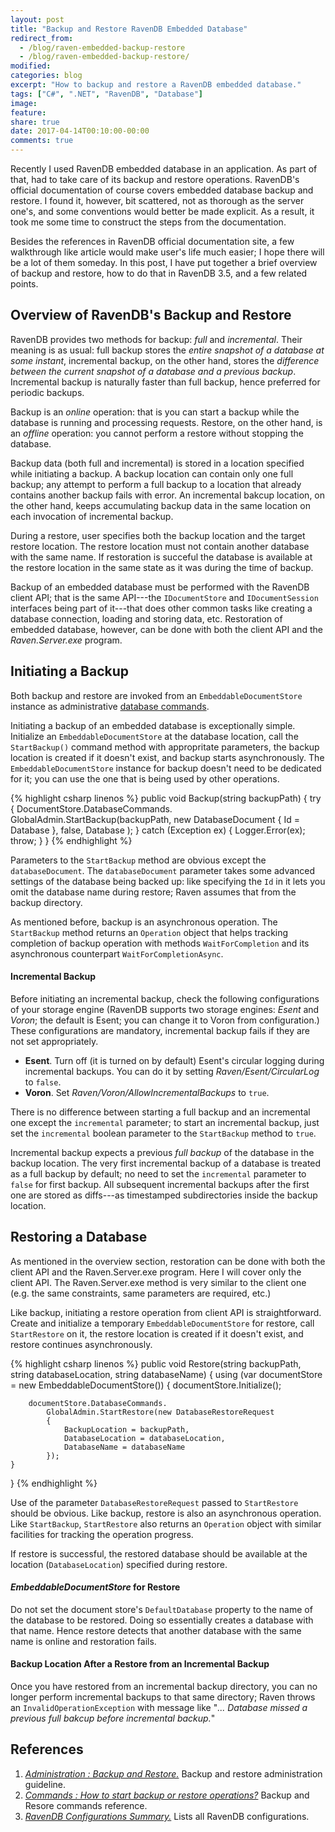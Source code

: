 ```yaml
---
layout: post
title: "Backup and Restore RavenDB Embedded Database"
redirect_from:
  - /blog/raven-embedded-backup-restore
  - /blog/raven-embedded-backup-restore/
modified: 
categories: blog
excerpt: "How to backup and restore a RavenDB embedded database."
tags: ["C#", ".NET", "RavenDB", "Database"]
image:
feature:
share: true
date: 2017-04-14T00:10:00-00:00
comments: true
---
```


Recently I used RavenDB embedded database in an application. As part of that, had to take care of its backup and restore operations. RavenDB's official documentation of course covers embedded database backup and restore. I found it, however, bit scattered, not as thorough as the server one's, and some conventions would better be made explicit. As a result, it took me some time to construct the steps from the documentation.

Besides the references in RavenDB official documentation site, a few walkthrough like article would make user's life much easier; I hope there will be a lot of them someday. In this post, I have put together a brief overview of backup and restore, how to do that in RavenDB 3.5, and a few related points.

## Overview of RavenDB's Backup and Restore

RavenDB provides two methods for backup: *full* and *incremental*. Their meaning is as usual: full backup stores the *entire snapshot of a database at some instant*, incremental backup, on the other hand, stores the *difference between the current snapshot of a database and a previous backup*. Incremental backup is naturally faster than full backup, hence preferred for periodic backups.

Backup is an *online* operation: that is you can start a backup while the database is running and processing requests. Restore, on the other hand, is an *offline* operation: you cannot perform a restore without stopping the database.

Backup data (both full and incremental) is stored in a location specified while initiating a backup. A backup location can contain only one full backup; any attempt to perform a full backup to a location that already contains another backup fails with error. An incremental bakcup location, on the other hand, keeps accumulating backup data in the same location on each invocation of incremental backup.

During a restore, user specifies both the backup location and the target restore location. The restore location must not contain another database with the same name. If restoration is succeful the database is available at the restore location in the same state as it was during the time of backup.

Backup of an embedded database must be performed with the RavenDB client API; that is the same API---the `IDocumentStore` and `IDocumentSession` interfaces being part of it---that does other common tasks like creating a database connection, loading and storing data, etc. Restoration of embedded database, however, can be done with both the client API and the *Raven.Server.exe* program.

## Initiating a Backup

Both backup and restore are invoked from an `EmbeddableDocumentStore` instance as administrative [database commands](https://ravendb.net/docs/article-page/3.5/csharp/client-api/commands/what-are-commands).

Initiating a backup of an embedded database is exceptionally simple. Initialize an `EmbeddableDocumentStore` at the database location, call the `StartBackup()` command method with appropritate parameters, the backup location is created if it doesn't exist, and backup starts asynchronously. The `EmbeddableDocumentStore` instance for backup doesn't need to be dedicated for it; you can use the one that is being used by other operations.

{% highlight csharp linenos %}
public void Backup(string backupPath)
{
    try
    {
        DocumentStore.DatabaseCommands.
            GlobalAdmin.StartBackup(backupPath, 
                new DatabaseDocument
                {
                    Id = Database
                },
                false, 
                Database
            );
    }
    catch (Exception ex)
    {
        Logger.Error(ex);
        throw;
    }
}
{% endhighlight %}

Parameters to the `StartBackup` method are obvious except the `databaseDocument`. The `databaseDocument` parameter takes some advanced settings of the database being backed up: like specifying the `Id` in it lets you omit the database name during restore; Raven assumes that from the backup directory.

As mentioned before, backup is an asynchronous operation. The `StartBackup` method returns an `Operation` object that helps tracking completion of backup operation with methods `WaitForCompletion` and its asynchronous counterpart `WaitForCompletionAsync`.

#### Incremental Backup

Before initiating an incremental backup, check the following configurations of your storage engine (RavenDB supports two storage engines: *Esent* and *Voron*; the default is Esent; you can change it to Voron from configuration.) These configurations are mandatory, incremental backup fails if they are not set appropriately.

- **Esent**. Turn off (it is turned on by default) Esent's circular logging during incremental backups. You can do it by setting *Raven/Esent/CircularLog* to `false`.
- **Voron**. Set *Raven/Voron/AllowIncrementalBackups* to `true`.

There is no difference between starting a full backup and an incremental one except the `incremental` parameter; to start an incremental backup, just set the `incremental` boolean parameter to the `StartBackup` method to `true`.

Incremental backup expects a previous *full backup* of the database in the backup location. The very first incremental backup of a database is treated as a full backup by default; no need to set the `incremental` parameter to `false` for first backup. All subsequent incremental backups after the first one are stored as diffs---as timestamped subdirectories inside the backup location.

## Restoring a Database

As mentioned in the overview section, restoration can be done with both the client API and the Raven.Server.exe program. Here I will cover only the client API. The Raven.Server.exe method is very similar to the client one (e.g. the same constraints, same parameters are required, etc.)

Like backup, initiating a restore operation from client API is straightforward. Create and initialize a temporary `EmbeddableDocumentStore` for restore, call `StartRestore` on it, the restore location is created if it doesn't exist, and restore continues asynchronously.

{% highlight csharp linenos %}
public void Restore(string backupPath, string databaseLocation, string databaseName)
{
    using (var documentStore = new EmbeddableDocumentStore())
    {
        documentStore.Initialize();

        documentStore.DatabaseCommands.
            GlobalAdmin.StartRestore(new DatabaseRestoreRequest
            {
                BackupLocation = backupPath,
                DatabaseLocation = databaseLocation,
                DatabaseName = databaseName
            });
    }
}
{% endhighlight %}

Use of the parameter `DatabaseRestoreRequest` passed to `StartRestore` should be obvious. Like backup, restore is also an asynchronous operation. Like `StartBackup`, `StartRestore` also returns an `Operation` object with similar facilities for tracking the operation progress.

If restore is successful, the restored database should be available at the location (`DatabaseLocation`) specified during restore.

#### *EmbeddableDocumentStore* for Restore

Do not set the document store's `DefaultDatabase` property to the name of the database to be restored. Doing so essentially creates a database with that name. Hence restore detects that another database with the same name is online and restoration fails.

#### Backup Location After a Restore from an Incremental Backup

Once you have restored from an incremental backup directory, you can no longer perform incremental backups to that same directory; Raven throws an `InvalidOperationException` with message like "*... Database missed a previous full bakcup before incremental backup.*"

## References

1. [*Administration : Backup and Restore.*](https://ravendb.net/docs/article-page/3.5/csharp/server/administration/backup-and-restore) Backup and restore administration guideline.
2. [*Commands : How to start backup or restore operations?*](https://ravendb.net/docs/article-page/3.5/csharp/client-api/commands/how-to/start-backup-restore-operations) Backup and Resore commands reference.
3. [*RavenDB Configurations Summary.*](https://ravendb.net/docs/article-page/3.5/csharp/server/configuration/configuration-options) Lists all RavenDB configurations.

